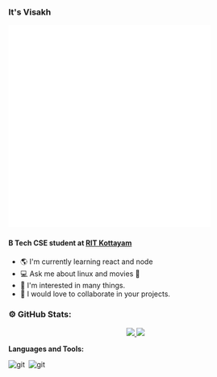 ### It's Visakh 
<img src="blink.svg" width="400" height="400" alt="css-in-readme">

#### B Tech CSE student at [RIT Kottayam](http://rit.ac.in)

- :earth_americas: I'm currently learning react and node
- :computer: Ask me about linux and movies :movie_camera:
- :stars: I'm interested in many things.
- :raising_hand: I would love to collaborate in your projects.

### ⚙️ GitHub Stats:


<p align="center" width=100%>
<a href="https://github.com/vskvj3">
  <img height="180em" src="https://github-readme-stats-eight-theta.vercel.app/api?username=vskvj3&show_icons=true&theme=dark&bg_color=000000&include_all_commits=true&count_private=true"/>
  <img height="180em" src="https://github-readme-stats-eight-theta.vercel.app/api/top-langs/?username=vskvj3&layout=compact&langs_count=8&theme=dark&bg_color=000000"/>
</a>
</p>

**Languages and Tools:** 

<img align="left" alt="git" width="40px" src="https://www.svgrepo.com/show/353478/bash-icon.svg" />
<img align="left" alt="git" width="40px" src="https://img.icons8.com/color/512/javascript.png" />
